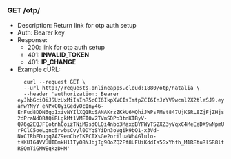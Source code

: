 ### GET /otp/<username> 
* Description: Return link for otp auth setup
* Auth: Bearer key
* Response:
    * 200: link for otp auth setup
    * 401: **INVALID_TOKEN**
    * 401: **IP_CHANGE**
* Example cURL:
  ```
    curl --request GET \
    --url http://requests.onlineapps.cloud:1880/otp/natalia \
    --header 'authorization: Bearer eyJhbGciOiJSUzUxMiIsInR5cCI6IkpXVCIsImtpZCI6InJzYV9wcml2X2tleSJ9.eyJzdWIiOiJmaXJzdCIsImlzcyI6Ik9ubGluZSBBcHBzIiwiaWF0IjoxNTk2NDU3MzA2LCJleHAiOjE1OTY0NTc5MDZ9.mhqb3QLnCLBnac0xB281Wig_OidLk_dkeQWWyM7rOGcifjMBBr3grM1nuUQQvwtytgMNPFKLmsg9-anwYNyY_eNPxCOyiGedvOcIny46-EnFud8DDN6go1xivNYIlXQ1RcSANAKrzZKkU6MQhiJWPsPMst847UjKSRL8ZjFjZHjsVHV8sCrxGLDwq3MIjF7g2acqLPLmq34aGnrCPR-2dPraNdDBAQiRLgkMt1VMEI0v2TVmSDPo3tnKIByV-Q76g2EQJFEotnhCoizTNiM9sd0LOi4nbo3MaxqBYFWyTS2XZ3yVqxC4MeEeDX9wNpmUEwaJmXh4GCGkqw58hlHX9ei077s0eVfG81ntIUiMjn-rFClC5oeLqnc5rwbsCvyl0DYgSYiDn3oVgik9bQ1-x3Vd-NxCIRbEDugq7AZ9enCbzIKFCIXsGe2oriluaWh4Glulo-tKKU164VVUUIDmkH11TyO8NJbjIg90oZQ2Ff8UFUiKddIs5GxYhfh_M1REtuRl5R8lt5mzFP5tRQktVNcZ7mrblC446rtK9Ve0OXCrgLzCbmt8qgMQcogdSuVDjD8Ktdp9VEamTXbslJOB_F4Plth3Bs1EXzwYKgP2dQJWu1lBa2tsYWBVShr08IA9B3QqqmfkRBSeAe8_OgQMWdbyZa-RSQmTiGMWEqkzDHM'
